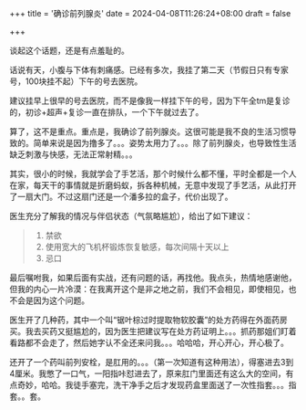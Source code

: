 +++
title = '确诊前列腺炎'
date = 2024-04-08T11:26:24+08:00
draft = false

+++

谈起这个话题，还是有点羞耻的。

话说有天，小腹与下体有刺痛感。已经有多次，我挂了第二天（节假日只有专家号，100块挂不起）下午的号去医院。

建议挂早上很早的号去医院，而不是像我一样挂下午的号，因为下午全tm是复诊的，初诊+超声+复诊一直在排队，一个下午就过去了。

算了，这不是重点。重点是，我确诊了前列腺炎。这很可能是我不良的生活习惯导致的。简单来说是因为撸多了。。。姿势太用力了。。。除了前列腺炎，也导致性生活缺乏刺激与快感，无法正常射精。。。

其实，很小的时候，我就学会了手艺活，那个时候什么都不懂，平时全都是一个人在家，每天干的事情就是折磨蚂蚁，拆各种机械，无意中发现了手艺活，从此打开了一扇大门。不过这扇门还是一个潘多拉的盒子，代价出现了。

医生充分了解我的情况与伴侣状态（气氛略尴尬），给出了如下建议：

> 1. 禁欲
> 2. 使用宽大的飞机杯锻炼恢复敏感，每次间隔十天以上
> 3. 忌口



最后嘱咐我，如果后面有实战，还有问题的话，再找他。我点头，热情地感谢他，但我的内心一片冷漠：在我离开这个是非之地之前，我们不会相见，即使相见，也不会是因为这个问题。

医生开了几种药，其中一个叫“锯叶棕过时提取物软胶囊”的处方药得在外面药房买。我去买药又挺尴尬的，因为医生把建议写在处方药证明上。。。抓药那姐们盯着看路都不会走了，然后她字认不全还来问我。。。哈哈哈，开心开心，开心极了。

还开了一个药叫前列安栓，是肛用的。。。（第一次知道有这种用法），得塞进去3到4厘米。我憋了一口气，一阳指咔怼进去了，原来肛门里面还有这么大的空间，有点奇妙，哈哈。我徒手塞完，洗干净手之后才发现药盒里面送了一次性指套。。。指套。。套。
